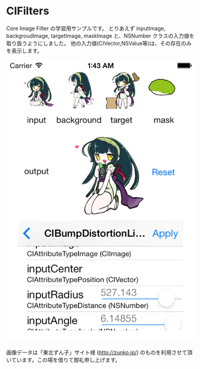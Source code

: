 CIFilters
============
Core Image Filter の学習用サンプルです。
とりあえず inputImage, backgroudImage, targetImage, maskImage と、NSNumber クラスの入力値を取り扱うようにしました。
他の入力値(CIVector,NSValue等)は、その存在のみを表示します。

![CIFilters](./snapshot.png)

画像データは「東北ずん子」サイト様 (http://zunko.jp/) のものを利用させて頂いています。この場を借りて御礼申し上げます。
